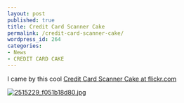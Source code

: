 ```yaml
---
layout: post
published: true
title: Credit Card Scanner Cake
permalink: /credit-card-scanner-cake/
wordpress_id: 264
categories:
- News
- CREDIT CARD CAKE
---
```



I came by this cool <a href="http://www.flickr.com/photos/cramers/2515229/">Credit Card Scanner Cake at flickr.com</a>

<a class="imagelink" href="http://lh5.ggpht.com/-8IUeOMQO-60/UVl9QJjDW2I/AAAAAAAAFjE/-vGwoAx5PC4/2515229-f051b18d80.jpg" title="2515229_f051b18d80.jpg"><img id="image263" src="http://lh5.ggpht.com/-8IUeOMQO-60/UVl9QJjDW2I/AAAAAAAAFjE/-vGwoAx5PC4/2515229-f051b18d80.jpg" alt="2515229_f051b18d80.jpg" /></a>

